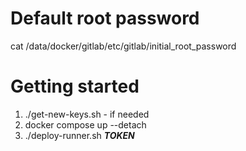 # Default root password
cat /data/docker/gitlab/etc/gitlab/initial_root_password

# Getting started
1. ./get-new-keys.sh - if needed
2. docker compose up --detach
3. ./deploy-runner.sh *****TOKEN*****
